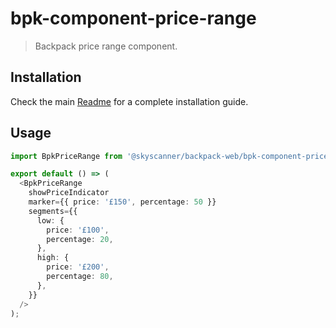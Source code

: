 # bpk-component-price-range

> Backpack price range component.

## Installation

Check the main [Readme](https://github.com/skyscanner/backpack#usage) for a complete installation guide.

## Usage

```ts
import BpkPriceRange from '@skyscanner/backpack-web/bpk-component-price-range';

export default () => (
  <BpkPriceRange
    showPriceIndicator
    marker={{ price: '£150', percentage: 50 }}
    segments={{
      low: {
        price: '£100',
        percentage: 20,
      },
      high: {
        price: '£200',
        percentage: 80,
      },
    }}
  />
);
```
